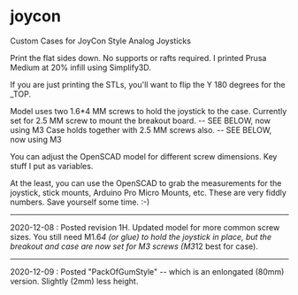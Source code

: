 # joycon
Custom Cases for JoyCon Style Analog Joysticks

Print the flat sides down. No supports or rafts required. I printed Prusa Medium at 20% infill using Simplify3D.

If you are just printing the STLs, you'll want to flip the Y 180 degrees for the _TOP. 

Model uses two 1.6*4 MM screws to hold the joystick to the case. 
Currently set for 2.5 MM screw to mount the breakout board. -- SEE BELOW, now using M3
Case holds together with 2.5 MM screws also. -- SEE BELOW, now using M3

You can adjust the OpenSCAD model for different screw dimensions. Key stuff I put as variables.

At the least, you can use the OpenSCAD to grab the measurements for the joystick, stick mounts, Arduino Pro Micro Mounts, etc. These are very fiddly numbers. Save yourself some time. :-)

---

2020-12-08 : Posted revision 1H. Updated model for more common screw sizes. You still need M1.6*4 (or glue) to hold the joystick in place, but the breakout and case are now set for M3 screws (M3*12 best for case). 

---

2020-12-09 : Posted "PackOfGumStyle" -- which is an enlongated (80mm) version. Slightly (2mm) less height.
